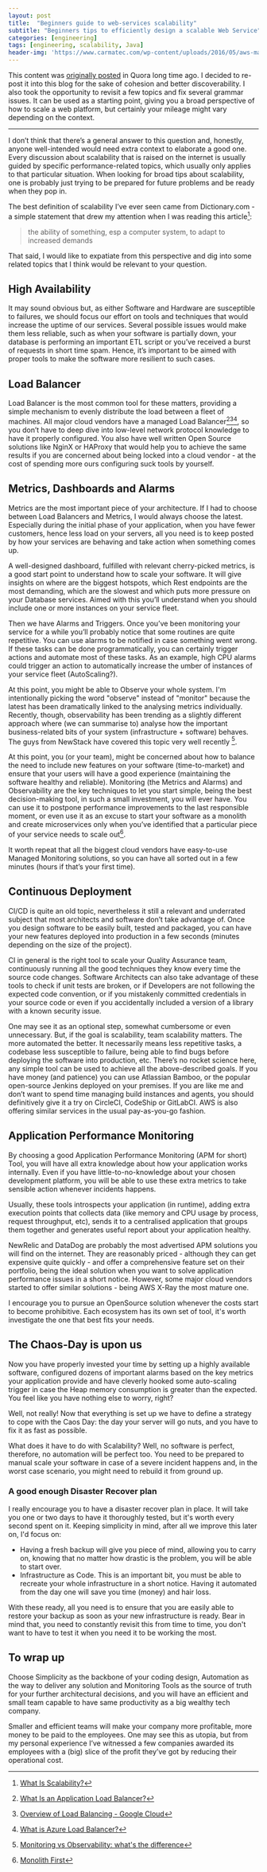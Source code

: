 ```yaml
---
layout: post
title:  "Beginners guide to web-services scalability"
subtitle: "Beginners tips to efficiently design a scalable Web Service"
categories: [engineering]
tags: [engineering, scalability, Java]
header-img: 'https://www.carmatec.com/wp-content/uploads/2016/05/aws-managed-services.png'
---
```

<p class="disclaimer">
    This content was <a href="https://www.quora.com/What-are-some-tips-for-building-scalable-web-services-in-Java/answer/Miere-Teixeira?__nsrc__=4&__snid3__=20201704894">
    originally posted</a> in Quora long time ago. I decided to re-post it into this blog for the sake of
    cohesion and better discoverability. I also took the opportunity to revisit a few topics and fix
    several grammar issues. It can be used as a starting point, giving you a broad perspective of how to
    scale a web platform, but certainly your mileage might vary depending on the context.
</p>

<hr>

I don’t think that there’s a general answer to this question and, honestly, anyone well-intended would
need extra context to elaborate a good one. Every discussion about scalability that is raised on the
internet is usually guided by specific performance-related topics, which usually only applies to that
particular situation. When looking for broad tips about scalability, one is probably just trying to
be prepared for future problems and be ready when they pop in.

The best definition of scalability I’ve ever seen came from Dictionary.com - a simple statement that
drew my attention when I was reading this article[^1]:

<blockquote class="quote">
    <p>the ability of something, esp a computer system, to adapt to increased demands</p>
</blockquote>

That said, I would like to expatiate from this perspective and dig into some related topics that I think would be relevant to your question.

## High Availability
It may sound obvious but, as either Software and Hardware are susceptible to failures, we should focus our
effort on tools and techniques that would increase the uptime of our services. Several possible issues would
make them less reliable, such as when your software is partially down, your database is performing
an important ETL script or you’ve received a burst of requests in short time spam. Hence, it’s important
to be aimed with proper tools to make the software more resilient to such cases.

## Load Balancer
Load Balancer is the most common tool for these matters, providing a simple mechanism to evenly distribute
the load between a fleet of machines. All major cloud vendors have a managed Load Balancer[^2][^3][^4],
so you don’t have to deep dive into low-level network protocol knowledge to have it properly configured.
You also have well written Open Source solutions like NginX or HAProxy that would help you to achieve the
same results if you are concerned about being locked into a cloud vendor - at the cost of spending more
ours configuring suck tools by yourself.

## Metrics, Dashboards and Alarms
Metrics are the most important piece of your architecture. If I had to choose between Load Balancers and
Metrics, I would always choose the latest. Especially during the initial phase of your application, when
you have fewer customers, hence less load on your servers, all you need is to keep posted by how your
services are behaving and take action when something comes up.

A well-designed dashboard, fulfilled with relevant cherry-picked metrics, is a good start point to
understand how to scale your software. It will give insights on where are the biggest hotspots, which
Rest endpoints are the most demanding, which are the slowest and which puts more pressure on your
Database services. Aimed with this you’ll understand when you should include one or more instances
on your service fleet.

Then we have Alarms and Triggers. Once you’ve been monitoring your service for a while you’ll probably
notice that some routines are quite repetitive. You can use alarms to be notified in case something went
wrong. If these tasks can be done programmatically, you can certainly trigger actions and automate most
of these tasks. As an example, high CPU alarms could trigger an action to automatically increase the
umber of instances of your service fleet (AutoScaling?).

At this point, you might be able to Observe your whole system. I'm intentionally picking the word
"observe" instead of "monitor" because the latest has been dramatically linked to the analysing metrics
individually. Recently, though, observability has been trending as a slightly different approach where
(we can summarise to) analyse how the important business-related bits of your system (infrastructure +
software) behaves. The guys from NewStack have covered this topic very well recently [^6].

At this point, you (or your team), might be concerned about how to balance the need to include new
features on your software (time-to-market) and ensure that your users will have a good experience
(maintaining the software healthy and reliable). Monitoring (the Metrics and Alarms) and Observability
are the key techniques to let you start simple, being the best decision-making tool, in such a small
investment, you will ever have. You can use it to postpone performance improvements to the last
responsible moment, or even use it as an excuse to start your software as a monolith and create
microservices only when you’ve identified that a particular piece of your service needs to scale out[^5].

It worth repeat that all the biggest cloud vendors have easy-to-use Managed Monitoring solutions, so
you can have all sorted out in a few minutes (hours if that’s your first time).

## Continuous Deployment
CI/CD is quite an old topic, nevertheless it still a relevant and underrated subject that most architects
and software don’t take advantage of. Once you design software to be easily built, tested and packaged,
you can have your new features deployed into production in a few seconds (minutes depending on the
size of the project).

CI in general is the right tool to scale your Quality Assurance team, continuously running all the good
techniques they know every time the source code changes. Software Architects can also take advantage
of these tools to check if unit tests are broken, or if Developers are not following the expected code
convention, or if you mistakenly committed credentials in your source code or even if you accidentally
included a version of a library with a known security issue.

One may see it as an optional step, somewhat cumbersome or even unnecessary. But, if the goal is
scalability, team scalability matters. The more automated the better. It necessarily means less
repetitive tasks, a codebase less susceptible to failure, being able to find bugs before deploying
the software into production, etc. There’s no rocket science here, any simple tool can be used to
achieve all the above-described goals. If you have money (and patience) you can use Atlassian Bamboo,
or the popular open-source Jenkins deployed on your premises. If you are like me and don’t want to
spend time managing build instances and agents, you should definitively give it a try on CircleCI,
CodeShip or GitLabCI. AWS is also offering similar services in the usual pay-as-you-go fashion.

## Application Performance Monitoring
By choosing a good Application Performance Monitoring (APM for short) Tool, you will have all extra
knowledge about how your application works internally. Even if you have little-to-no-knowledge about
your chosen development platform, you will be able to use these extra metrics to take sensible action
whenever incidents happens.

Usually, these tools introspects your application (in runtime), adding extra execution points that
collects data (like memory and CPU usage by process, request throughput, etc), sends it to a centralised
application that groups them together and generates useful report about your application healthy.

NewRelic and DataDog are probably the most advertised APM solutions you will find on the internet. They
are reasonably priced - although they can get expensive quite quickly - and offer a comprehensive
feature set on their portfolio, being the ideal solution when you want to solve application performance
issues in a short notice. However, some major cloud vendors started to offer similar solutions - being
AWS X-Ray the most mature one.

I encourage you to pursue an OpenSource solution whenever the costs start to become prohibitive. Each
ecosystem has its own set of tool, it's worth investigate the one that best fits your needs. 

## The Chaos-Day is upon us
Now you have properly invested your time by setting up a highly available software, configured dozens
of important alarms based on the key metrics your application provide and have cleverly hooked some
auto-scaling trigger in case the Heap memory consumption is greater than the expected. You feel like
you have nothing else to worry, right?

Well, not really! Now that everything is set up we have to define a strategy to cope with the Caos Day:
the day your server will go nuts, and you have to fix it as fast as possible.

What does it have to do with Scalability? Well, no software is perfect, therefore, no
automation will be perfect too. You need to be prepared to manual scale your software in case of
a severe incident happens and, in the worst case scenario, you might need to rebuild it from ground up.


### A good enough Disaster Recover plan
I really encourage you to have a disaster recover plan in place. It will take you one or two days to
have it thoroughly tested, but it's worth every second spent on it. Keeping simplicity in mind, after
all we improve this later on, I'd focus on:

- Having a fresh backup will give you piece of mind, allowing you to carry on, knowing that no matter
  how drastic is the problem, you will be able to start over.
- Infrastructure as Code. This is an important bit, you must be able to recreate your whole
  infrastructure in a short notice. Having it automated from the day one will save you time (money)
  and hair loss.

With these ready, all you need is to ensure that you are easily able to restore your backup
as soon as your new infrastructure is ready. Bear in mind that, you need to constantly revisit this
from time to time, you don't want to have to test it when you need it to be working the most.

## To wrap up
Choose Simplicity as the backbone of your coding design, Automation as the way to deliver any solution
and Monitoring Tools as the source of truth for your further architectural decisions, and you will have
an efficient and small team capable to have same productivity as a big wealthy tech company.

Smaller and efficient teams will make your company more profitable, more money to be paid to the
employees. One may see this as utopia, but from my personal experience I’ve witnessed a few companies
awarded its employees with a (big) slice of the profit they’ve got by reducing their operational cost.


[^1]: [What Is Scalability?](http://shiflett.org/blog/2003/what-is-scalability)
[^2]: [What Is an Application Load Balancer?](https://docs.aws.amazon.com/elasticloadbalancing/latest/application/introduction.html)
[^3]: [Overview of Load Balancing - Google Cloud](https://cloud.google.com/load-balancing/docs/load-balancing-overview)
[^4]: [What is Azure Load Balancer?](https://docs.microsoft.com/en-us/azure/load-balancer/load-balancer-overview)
[^5]: [Monolith First](https://martinfowler.com/bliki/MonolithFirst.html)
[^6]: [Monitoring vs Observability: what's the difference](https://thenewstack.io/monitoring-vs-observability-whats-the-difference/)

